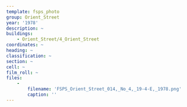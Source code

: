 ```yaml
---
template: fsps_photo
group: Orient_Street
year: '1978'
description: ~
buildings:
    - Orient_Street/4_Orient_Street
coordinates: ~
heading: ~
classification: ~
section: ~
cell: ~
film_roll: ~
files:
    -
        filename: 'FSPS_Orient_Street_014,_No_4,_19-4-E,_1978.png'
        caption: ''
---
```


